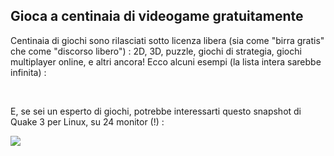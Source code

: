<?php require("../../entete.php"); ?> <?php require("../../base.php"); ?>

<div id="corps">

<h2>Gioca a centinaia di videogame gratuitamente</h2>

<p>Centinaia di giochi sono rilasciati sotto licenza libera (sia come "birra gratis" che come 
"discorso libero") : 2D, 3D, puzzle, giochi di strategia, giochi multiplayer online, e altri 
ancora! Ecco alcuni esempi (la lista intera sarebbe infinita) :</p>

<div id="items">

<?php all_games_from_file (); ?>

<br class="clearboth" />
</div>

<p>E, se sei un esperto di giochi, potrebbe interessarti questo snapshot di Quake 3 per Linux, su 24 monitor (!) :</p>

<p><a href="Images/quake_24_screens.jpg"><img src="Images/quake_24_screens_thumbnail.jpg" /></a></p>

</div>


